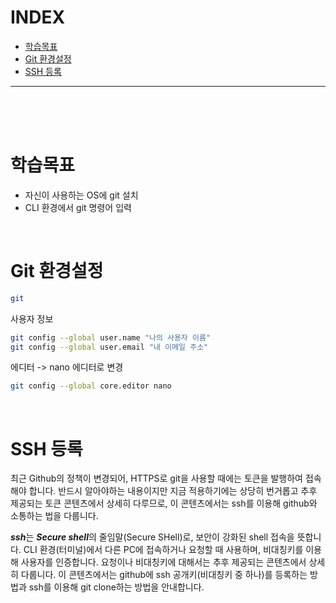 # INDEX
- [학습목표](#학습목표)
- [Git 환경설정](#git-환경설정)
- [SSH 등록](#ssh-등록)

---
</br>
</br>
</br>


# 학습목표
- 자신이 사용하는 OS에 git 설치
- CLI 환경에서 git 명령어 입력

</br>

# Git 환경설정
```bash
git
```
사용자 정보
``` bash
git config --global user.name "나의 사용자 이름"
git config --global user.email "내 이메일 주소"
```

에디터 -> nano 에디터로 변경 
```bash
git config --global core.editor nano
```

</br>

# SSH 등록
최근 Github의 정책이 변경되어, HTTPS로 git을 사용할 때에는 토큰을 발행하여 접속해야 합니다. 반드시 알아야하는 내용이지만 지금 적용하기에는 상당히 번거롭고 추후 제공되는 토큰 콘텐츠에서 상세히 다루므로, 이 콘텐츠에서는 ssh를 이용해 github와 소통하는 법을 다룹니다.

***ssh***는 ***Secure shell***의 줄임말(Secure SHell)로, 보안이 강화된 shell 접속을 뜻합니다. CLI 환경(터미널)에서 다른 PC에 접속하거나 요청할 때 사용하며, 비대칭키를 이용해 사용자를 인증합니다. 요청이나 비대칭키에 대해서는 추후 제공되는 콘텐츠에서 상세히 다룹니다. 이 콘텐츠에서는 github에 ssh 공개키(비대칭키 중 하나)를 등록하는 방법과 ssh를 이용해 git clone하는 방법을 안내합니다.


